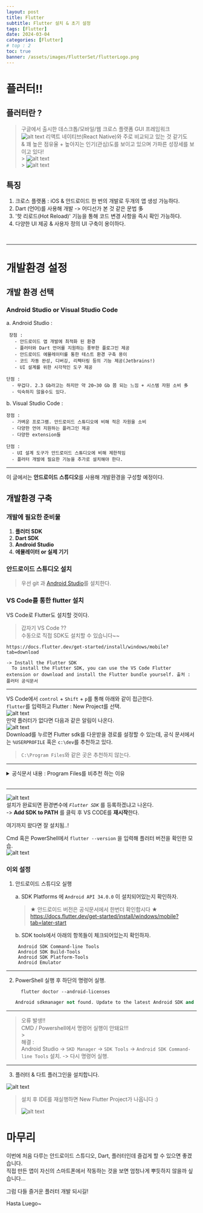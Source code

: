 ```yaml
---
layout: post
title: Flutter
subtitle: Flutter 설치 & 초기 설정
tags: [Flutter]
date: 2024-03-04
categories: [Flutter]
# top : 2
toc: true
banner: /assets/images/FlutterSet/flutterLogo.png
---
```


# 플러터!!

## 플러터란 ?

> 구글에서 출시한 데스크톱/모바일/웹 크로스 플랫폼 GUI 프레임워크  
> ![alt text](/assets/images/FlutterSet/Cross.png "플러터 공식 : 설치 가이드")
> 리액트 네이티브(React Native)와 주로 비교되고 있는 것 같기도 <br>
> & 꽤 높은 점유율 + 높아지는 인기(관심)도를 보이고 있으며 가파른 성장세를 보이고 있다! <br> > ![alt text](/assets/images/FlutterSet/tend.png) <br> > ![alt text](/assets/images/FlutterSet/marketshare.png)<br>

## 특징

1. 크로스 플랫폼 : iOS & 안드로이드 한 번의 개발로 두개의 앱 생성 가능하다. <br>
2. Dart (언어)를 사용해 개발 -> 어디선가 본 것 같은 문법 多<br>
3. '핫 리로드(Hot Reload)' 기능을 통해 코드 변경 사항을 즉시 확인 가능하다. <br>
4. 다양한 UI 제공 & 사용자 정의 UI 구축이 용이하다.

<br>

---

# 개발환경 설정

## 개발 환경 선택

### Android Studio or Visual Studio Code

a. Android Studio :

     장점 :
       - 안드로이드 앱 개발에 최적화 된 환경
       - 플러터와 Dart 언어를 지원하는 풍부한 플로그인 제공
       - 안드로이드 에뮬레이터를 통한 테스트 환경 구축 용이
       - 코드 자동 완성, 디버깅, 리펙터링 등의 기능 제공(Jetbrains!)
       - UI 설계를 위한 시각적인 도구 제공

    단점 :
      - 무겁다. 2.3 Gb라고는 하지만 약 20~30 Gb 쯤 되는 느낌 + 시스템 자원 소비 多
      - 익숙하지 않을수도 있다.

b. Visual Studio Code :

    장점 :
      - 가벼운 프로그램. 안드로이드 스튜디오에 비해 적은 자원을 소비
      - 다양한 언어 지원하는 플러그인 제공
      - 다양한 extension들

    단점 :
      - UI 설계 도구가 안드로이드 스튜디오에 비해 제한적임
      - 플러터 개발에 필요한 기능을 추가로 설치해야 한다.

---

이 글에서는 **안드로이드 스튜디오**를 사용해 개발환경을 구성할 예정이다.

## 개발환경 구축

### 개발에 필요한 준비물

1. **플러터 SDK**
2. **Dart SDK**
3. **Android Studio**
4. **에뮬레이터 or 실제 기기**

### 안드로이드 스튜디오 설치

> 우선 git 과 [Android Studio](https://developer.android.com/studio?hl=ko)를 설치한다.

### VS Code를 통한 flutter 설치

VS Code로 Flutter도 설치할 것이다.

> 갑자기 VS Code ??  
> 수동으로 직접 SDK도 설치할 수 있습니다~~

    https://docs.flutter.dev/get-started/install/windows/mobile?tab=download

    -> Install the Flutter SDK
      To install the Flutter SDK, you can use the VS Code Flutter extension or download and install the Flutter bundle yourself. 출처 : 플러터 공식문서

---

VS Code에서 `control` + `Shift` + `p`를 통해 아래와 같이 접근한다.<br>
`flutter`를 입력하고 Flutter : New Project를 선택. <br>
![alt text](/assets/images/FlutterSet/vs_install.png)<br>
만약 플러터가 없다면 다음과 같은 알림이 나온다. <br>
![alt text](/assets/images/FlutterSet/VsCodeSDK.png) <br>
Download를 누르면 Flutter sdk를 다운받을 경로를 설정할 수 있는데,
공식 문서에서는 `%USERPROFILE` 혹은 `c:\dev`를 추천하고 있다. <br>

> `C:\Program Files`와 같은 곳은 추천하지 않는다.

---

  <details>
    <summary> 공식문서 내용 : Program Files를 비추천 하는 이유</summary>
    <div markdonw="1"> 
      
        Don’t install Flutter to a directory or path that meets one or both of the following conditions:  
        The path contains special characters or spaces.  
        The path requires elevated privileges.  
        As an example, C:\Program Files fails both conditions.

    </div>

  </details>
  <br>

---

![alt text](/assets/images/FlutterSet/VSEndInstall.png)  
 설치가 완료되면 환경변수에 _`Flutter SDK`_ 를 등록하겠냐고 나온다. <br> -> **Add SDK to PATH** 를 클릭 후 VS CODE를 **재시작**한다.

여기까지 왔다면 잘 설치됨..!

Cmd 혹은 PowerShell에서 `flutter --version` 을 입력해 플러터 버전을 확인한 모습. <br>
![alt text](/assets/images/FlutterSet/cmdCheck.png)

### 이외 설정

1.  안드로이드 스튜디오 실행

    a. SDK Platforms 에 `Android API 34.0.0` 이 설치되어있는지 확인하자.

    > ★ 안드로이드 버전은 공식문서에서 한번더 확인합시다 ★  
    >  https://docs.flutter.dev/get-started/install/windows/mobile?tab=later-start

    b. SDK tools에서 아래의 항목들이 체크되어있는지 확인하자.

         Android SDK Command-line Tools
         Android SDK Build-Tools
         Android SDK Platform-Tools
         Android Emulator

---

2. PowerShell 실행 후 하단의 명령어 실행.

   ```shell
     flutter doctor --android-licenses
   ```

   ```py
   Android sdkmanager not found. Update to the latest Android SDK and ensure that the cmdline-tools are installed to resolve this.
   ```

---

> 오류 발생!!  
>  CMD / Powershell에서 명령어 실행이 안돼요!!! <br> > <br>
> 해결 :  
>  Android Studio -> `SKD Manager` -> `SDK Tools` -> `Android SDK Command-line Tools` 설치. -> 다시 명령어 실행.

---

3. 플러터 & 다트 플러그인을 설치합니다.<br>

![alt text](/assets/images/FlutterSet/ASplug.png)

> 설치 후 IDE를 재실행하면 New Flutter Project가 나옵니다 :) <br>
>
> ![alt text](/assets/images/FlutterSet/ide.png)

# 마무리

이번에 처음 다루는 안드로이드 스튜디오, Dart, 플러터인데 즐겁게 할 수 있으면 좋겠습니다.  
직접 만든 앱이 자신의 스마트폰에서 작동하는 것을 보면 엄청나게 뿌듯하지 않을까 싶습니다...

그럼 다들 즐거운 플러터 개발 되시길!

Hasta Luego~
